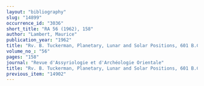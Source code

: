 ```yaml
---
layout: "bibliography"
slug: "14899"
occurrence_id: "3036"
short_title: "RA 56 (1962), 158"
author: "Lambert, Maurice"
publication_year: "1962"
title: "Rv. B. Tuckerman, Planetary, Lunar and Solar Positions, 601 B.C. to A.D. 1"
volume_no_: "56"
pages: "158"
journal: "Revue d'Assyriologie et d'Archéologie Orientale"
title: "Rv. B. Tuckerman, Planetary, Lunar and Solar Positions, 601 B.C. to A.D. 1"
previous_item: "14902"
---
```


